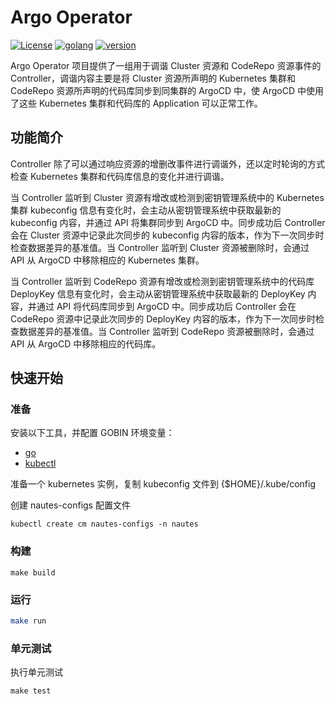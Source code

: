 # Argo Operator
[![License](https://img.shields.io/badge/License-Apache%202.0-blue.svg)](https://opensource.org/licenses/Apache-2.0)
[![golang](https://img.shields.io/badge/golang-v1.20.0-brightgreen)](https://go.dev/doc/install)
[![version](https://img.shields.io/badge/version-v0.3.4-green)]()

Argo Operator 项目提供了一组用于调谐 Cluster 资源和 CodeRepo 资源事件的 Controller，调谐内容主要是将 Cluster 资源所声明的 Kubernetes 集群和 CodeRepo 资源所声明的代码库同步到同集群的 ArgoCD 中，使 ArgoCD 中使用了这些 Kubernetes 集群和代码库的 Application 可以正常工作。

## 功能简介

Controller 除了可以通过响应资源的增删改事件进行调谐外，还以定时轮询的方式检查 Kubernetes 集群和代码库信息的变化并进行调谐。

当 Controller 监听到 Cluster 资源有增改或检测到密钥管理系统中的 Kubernetes 集群 kubeconfig 信息有变化时，会主动从密钥管理系统中获取最新的 kubeconfig 内容，并通过 API 将集群同步到 ArgoCD 中。同步成功后 Controller 会在 Cluster 资源中记录此次同步的 kubeconfig 内容的版本，作为下一次同步时检查数据差异的基准值。当 Controller 监听到 Cluster 资源被删除时，会通过 API 从 ArgoCD 中移除相应的 Kubernetes 集群。

当 Controller 监听到 CodeRepo 资源有增改或检测到密钥管理系统中的代码库 DeployKey 信息有变化时，会主动从密钥管理系统中获取最新的 DeployKey 内容，并通过 API 将代码库同步到 ArgoCD 中。同步成功后 Controller 会在 CodeRepo 资源中记录此次同步的 DeployKey 内容的版本，作为下一次同步时检查数据差异的基准值。当 Controller 监听到 CodeRepo 资源被删除时，会通过 API 从 ArgoCD 中移除相应的代码库。

## 快速开始

### 准备

安装以下工具，并配置 GOBIN 环境变量：

- [go](https://golang.org/dl/)
- [kubectl](https://kubernetes.io/docs/tasks/tools/)

准备一个 kubernetes 实例，复制 kubeconfig 文件到 {$HOME}/.kube/config

创建 nautes-configs 配置文件

```
kubectl create cm nautes-configs -n nautes
```

### 构建

```
make build
```

### 运行

```bash
make run
```

### 单元测试

执行单元测试

```shell
make test
```

